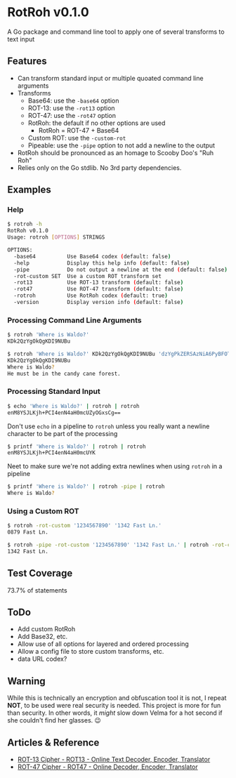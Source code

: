 RotRoh v0.1.0
=============

A Go package and command line tool to apply one of several transforms to text input


Features
--------

* Can transform standard input or multiple quoated command line arguments
* Transforms
	* Base64: use the `-base64` option
	* ROT-13: use the `-rot13` option
	* ROT-47: use the `-rot47` option
	* RotRoh: the default if no other options are used
		* RotRoh = ROT-47 + Base64
	* Custom ROT: use the `-custom-rot`
	* Pipeable: use the `-pipe` option to not add a newline to the output
* RotRoh should be pronounced as an homage to Scooby Doo's "Ruh Roh"
* Relies only on the Go stdlib. No 3rd party dependencies.


Examples
--------

### Help

```bash
$ rotroh -h
RotRoh v0.1.0
Usage: rotroh [OPTIONS] STRINGS

OPTIONS:
  -base64          Use Base64 codex (default: false)
  -help            Display this help info (default: false)
  -pipe            Do not output a newline at the end (default: false)
  -rot-custom SET  Use a custom ROT transform set
  -rot13           Use ROT-13 transform (default: false)
  -rot47           Use ROT-47 transform (default: false)
  -rotroh          Use RotRoh codex (default: true)
  -version         Display version info (default: false)

```

### Processing Command Line Arguments

```bash
$ rotroh 'Where is Waldo?'
KDk2QzYgOkQgKDI9NUBu
```

```bash
$ rotroh 'Where is Waldo?' KDk2QzYgOkQgKDI9NUBu 'dzYgPkZERSAzNiA6PyBFOTYgNDI/NUogNDI/NiA3QEM2REVd'
KDk2QzYgOkQgKDI9NUBu
Where is Waldo?
He must be in the candy cane forest.
```

### Processing Standard Input

```bash
$ echo 'Where is Waldo?' | rotroh | rotroh
enM8YSJLKjh+PCI4enN4aH0mcUZyOGxsCg==
```

Don't use `echo` in a pipeline to `rotroh` unless you really want a newline character to be part of the processing


```bash
$ printf 'Where is Waldo?' | rotroh | rotroh
enM8YSJLKjh+PCI4enN4aH0mcUYK
```

Neet to make sure we're not adding extra newlines when using `rotroh` in a pipeline

```bash
$ printf 'Where is Waldo?' | rotroh -pipe | rotroh
Where is Waldo?
```

### Using a Custom ROT

```bash
$ rotroh -rot-custom '1234567890' '1342 Fast Ln.'
0879 Fast Ln.
```

```bash
$ rotroh -pipe -rot-custom '1234567890' '1342 Fast Ln.' | rotroh -rot-custom '1234567890'
1342 Fast Ln.
```


Test Coverage
-------------

73.7% of statements


ToDo
----

* Add custom RotRoh
* Add Base32, etc.
* Allow use of all options for layered and ordered processing
* Allow a config file to store custom transforms, etc.
* data URL codex?


Warning
-------

While this is technically an encryption and obfuscation tool it is not, I repeat **NOT**, to be used were real security is needed. This project is more for fun than security. In other words, it _might_ slow down Velma for a hot second if she couldn't find her glasses. :wink:


Articles & Reference
--------------------

* [ROT-13 Cipher - ROT13 - Online Text Decoder, Encoder, Translator][]
* [ROT-47 Cipher - ROT47 - Online Decoder, Encoder, Translator][]


[ROT-13 Cipher - ROT13 - Online Text Decoder, Encoder, Translator]: https://www.dcode.fr/rot-13-cipher
[ROT-47 Cipher - ROT47 - Online Decoder, Encoder, Translator]: https://www.dcode.fr/rot-47-cipher

